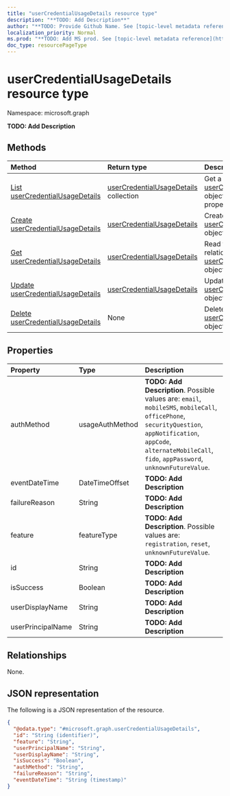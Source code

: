 ```yaml
---
title: "userCredentialUsageDetails resource type"
description: "**TODO: Add Description**"
author: "**TODO: Provide Github Name. See [topic-level metadata reference](https://msgo.azurewebsites.net/add/document/guidelines/metadata.html#topic-level-metadata)**"
localization_priority: Normal
ms.prod: "**TODO: Add MS prod. See [topic-level metadata reference](https://msgo.azurewebsites.net/add/document/guidelines/metadata.html#topic-level-metadata)**"
doc_type: resourcePageType
---
```


# userCredentialUsageDetails resource type

Namespace: microsoft.graph

**TODO: Add Description**

## Methods
|Method|Return type|Description|
|:---|:---|:---|
|[List userCredentialUsageDetails](../api/usercredentialusagedetails-list.md)|[userCredentialUsageDetails](../resources/usercredentialusagedetails.md) collection|Get a list of the [userCredentialUsageDetails](../resources/usercredentialusagedetails.md) objects and their properties.|
|[Create userCredentialUsageDetails](../api/usercredentialusagedetails-create.md)|[userCredentialUsageDetails](../resources/usercredentialusagedetails.md)|Create a new [userCredentialUsageDetails](../resources/usercredentialusagedetails.md) object.|
|[Get userCredentialUsageDetails](../api/usercredentialusagedetails-get.md)|[userCredentialUsageDetails](../resources/usercredentialusagedetails.md)|Read the properties and relationships of a [userCredentialUsageDetails](../resources/usercredentialusagedetails.md) object.|
|[Update userCredentialUsageDetails](../api/usercredentialusagedetails-update.md)|[userCredentialUsageDetails](../resources/usercredentialusagedetails.md)|Update the properties of a [userCredentialUsageDetails](../resources/usercredentialusagedetails.md) object.|
|[Delete userCredentialUsageDetails](../api/usercredentialusagedetails-delete.md)|None|Deletes a [userCredentialUsageDetails](../resources/usercredentialusagedetails.md) object.|

## Properties
|Property|Type|Description|
|:---|:---|:---|
|authMethod|usageAuthMethod|**TODO: Add Description**. Possible values are: `email`, `mobileSMS`, `mobileCall`, `officePhone`, `securityQuestion`, `appNotification`, `appCode`, `alternateMobileCall`, `fido`, `appPassword`, `unknownFutureValue`.|
|eventDateTime|DateTimeOffset|**TODO: Add Description**|
|failureReason|String|**TODO: Add Description**|
|feature|featureType|**TODO: Add Description**. Possible values are: `registration`, `reset`, `unknownFutureValue`.|
|id|String|**TODO: Add Description**|
|isSuccess|Boolean|**TODO: Add Description**|
|userDisplayName|String|**TODO: Add Description**|
|userPrincipalName|String|**TODO: Add Description**|

## Relationships
None.

## JSON representation
The following is a JSON representation of the resource.
<!-- {
  "blockType": "resource",
  "keyProperty": "id",
  "@odata.type": "microsoft.graph.userCredentialUsageDetails",
  "openType": false
}
-->
``` json
{
  "@odata.type": "#microsoft.graph.userCredentialUsageDetails",
  "id": "String (identifier)",
  "feature": "String",
  "userPrincipalName": "String",
  "userDisplayName": "String",
  "isSuccess": "Boolean",
  "authMethod": "String",
  "failureReason": "String",
  "eventDateTime": "String (timestamp)"
}
```

